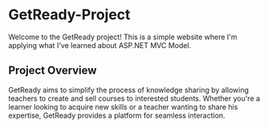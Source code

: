 # GetReady-Project
Welcome to the GetReady project! This is a simple website where I'm applying what I've learned about ASP.NET MVC Model.
## Project Overview
GetReady aims to simplify the process of knowledge sharing by allowing teachers to create and sell courses to interested students.
Whether you're a learner looking to acquire new skills or a teacher wanting to share his expertise, GetReady provides a platform for seamless interaction.
